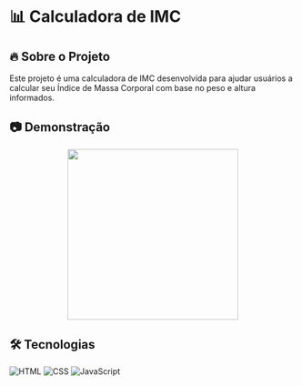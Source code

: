 # 📊 Calculadora de IMC  


## 🔥 Sobre o Projeto  
Este projeto é uma calculadora de IMC desenvolvida para ajudar usuários a calcular seu Índice de Massa Corporal com base no peso e altura informados.  

## 📷 Demonstração  
<p align="center" >
 
<img src="" width="300">

</p>

## 🛠 Tecnologias  

 ![HTML](https://img.shields.io/badge/HTML5-E34F26?style=for-the-badge&logo=html5&logoColor=white)   ![CSS](https://img.shields.io/badge/CSS3-1572B6?style=for-the-badge&logo=css3&logoColor=white)   ![JavaScript](https://img.shields.io/badge/JavaScript-F7DF1E?style=for-the-badge&logo=javascript&logoColor=black)  


